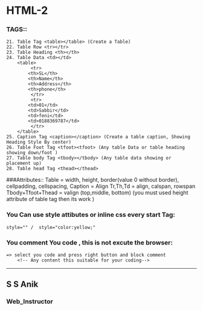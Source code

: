 # HTML-2

### TAGS::
	21. Table Tag <table></table> (Create a Table)
	22. Table Row <tr></tr>
	23. Table Heading <th></th>
	24. Table Data <td></td>
		<table>
		     <tr>
			<th>SL</th>
			<th>Name</th>
			<th>Address</th>
			<th>phone</th>
		     </tr>
		     <tr>
			<td>01</td>
			<td>Sabbir</td>
			<td>feni</td>
			<td>0188369787</td>
		     </tr>
		</table>
	25. Caption Tag <caption></caption> (Create a table caption, Showing Heading Style By center)
	26. Table Foot Tag <tfoot><tfoot> (Any table Data or table heading showing down/foot )
	27. Table body Tag <tbody></tbody> (Any table data showing or placement up)
	28. Table head Tag <thead></thead>
	

###Attributes::
	Table = width, height, border(value 0 without border), cellpadding, cellspacing,
	Caption = Align
	Tr,Th,Td = align, calspan, rowspan
	Tbody+Tfoot+Thead = valign (top,middle, bottom) (you must used height attribute of table tag then its work )


### You Can use style attibutes or inline css every start Tag: 
	style="" /  style="color:yellow;"

### You comment You code , this is not excute the browser:
	=> select you code and press right button and block comment
		<!-- Any content this suitable for your coding-->

***
## S S Anik
### Web_Instructor
